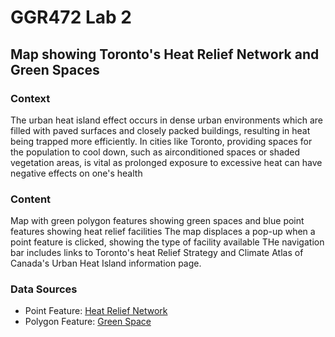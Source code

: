 # GGR472 Lab 2
## Map showing Toronto's Heat Relief Network and Green Spaces 

### Context 
The urban heat island effect occurs in dense urban environments which are filled with paved surfaces and closely packed buildings, resulting in heat being trapped more efficiently. In cities like Toronto, providing spaces for the population to cool down, such as airconditioned spaces or shaded vegetation areas, is vital as prolonged exposure to excessive heat can have negative effects on one's health

### Content 
Map with green polygon features showing green spaces and blue point features showing heat relief facilities 
The map displaces a pop-up when a point feature is clicked, showing the type of facility available 
THe navigation bar includes links to Toronto's heat Relief Strategy and Climate Atlas of Canada's Urban Heat Island information page. 

### Data Sources 
- Point Feature: [Heat Relief Network](https://open.toronto.ca/dataset/air-conditioned-and-cool-spaces-heat-relief-network/)
- Polygon Feature: [Green Space](https://open.toronto.ca/dataset/green-spaces/)
  
